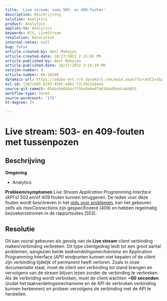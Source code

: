 ```yaml
---
title: 'Live stream: soms 503- en 409-fouten'
description: Beschrijving
solution: Analytics
product: Analytics
applies-to: Analytics
keywords: KCS, LiveStream
resolution: Resolution
internal-notes: null
bug: false
article-created-by: Amol Mahajan
article-created-date: 10/27/2022 2:15:02 PM
article-published-by: Amol Mahajan
article-published-date: 10/27/2022 2:16:19 PM
version-number: 4
article-number: KA-16598
dynamics-url: https://adobe-ent.crm.dynamics.com/main.aspx?forceUCI=1&pagetype=entityrecord&etn=knowledgearticle&id=ac1f17bc-0156-ed11-bba2-6045bd006793
exl-id: 1367cb05-8193-4585-a061-f2c29c518aea
source-git-commit: 05dacbb6b8ac7f5ba9a6edfb63bba9bedcabb653
workflow-type: tm+mt
source-wordcount: '172'
ht-degree: 2%

---
```


# Live stream: 503- en 409-fouten met tussenpozen

## Beschrijving

<b>Omgeving</b>
- Analytics

<b>Probleem/symptomen</b>
*Live Stream Application Programming Interface (API&#39;s)* 503 en/of 409 fouten kunnen teruggeven. De reden voor deze fouten wordt beschreven in het [gids voor problemen](https://github.com/AdobeDocs/analytics-1.4-apis/blob/master/docs/live-stream-api/troubleshooting.md), kan het gebeuren zelfs als *maxConnections* zijn gespecificeerd (409) en hebben regelmatig bezoekersstromen in de rapportsuites (503).


## Resolutie


Dit kan vooral gebeuren als gevolg van de <b>Live stream</b> client verbinding maken/verbinding verbreken. Dit type clientgedrag leidt tot een groot aantal problemen, aangezien beide *taakverdelingsmechanisme* en Application Programming Interface (*API)* eindpunten kunnen niet bepalen of de cliënt zijn verbinding tijdelijk of permanent heeft verloren. Zoals in onze documentatie staat, moet de client een verbinding tot stand brengen en vervolgens van de stream blijven lezen zonder de verbinding te verbreken. Als de verbinding wordt verbroken, moet de client wachten <b>~60 seconden</b> (zodat het taakverdelingsmechanisme en de API de verbroken verbinding kunnen herkennen) en probeer vervolgens de verbinding met de API te herstellen.
